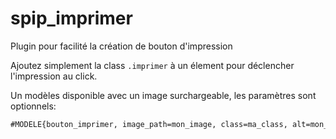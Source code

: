 spip_imprimer
=============

Plugin pour facilité la création de bouton d'impression

Ajoutez simplement la class ```.imprimer``` à un élement pour déclencher l'impression au click.

Un modèles disponible avec un image surchargeable, les paramètres sont optionnels:

```html
#MODELE{bouton_imprimer, image_path=mon_image, class=ma_class, alt=mon_alt}
```
